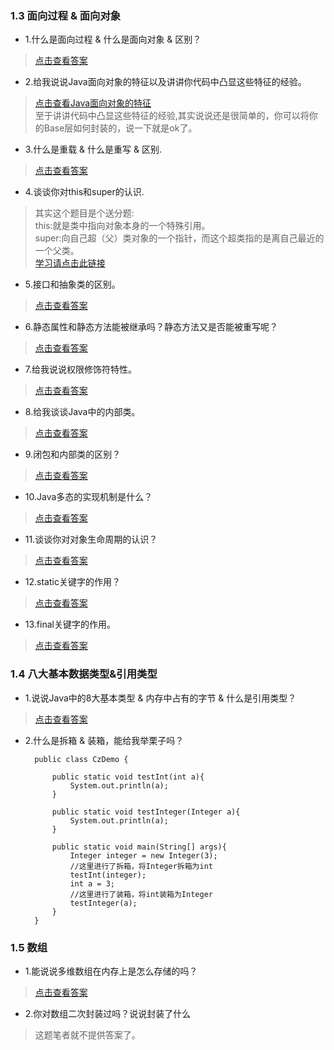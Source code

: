 ### 1.3 面向过程 & 面向对象

- 1.什么是面向过程 & 什么是面向对象 & 区别？

> [点击查看答案](https://blog.csdn.net/qq_33811662/article/details/80639390)

- 2.给我说说Java面向对象的特征以及讲讲你代码中凸显这些特征的经验。

> [点击查看Java面向对象的特征](https://www.cnblogs.com/guweiwei/p/6599289.html)  
> 至于讲讲代码中凸显这些特征的经验,其实说说还是很简单的，你可以将你的Base层如何封装的，说一下就是ok了。

- 3.什么是重载 & 什么是重写 & 区别.

>[点击查看答案](https://www.cnblogs.com/guweiwei/p/6288068.html)

- 4.谈谈你对this和super的认识.

> 其实这个题目是个送分题:  
> this:就是类中指向对象本身的一个特殊引用。    
> super:向自己超（父）类对象的一个指针，而这个超类指的是离自己最近的一个父类。  
> [学习请点击此链接](https://www.cnblogs.com/hasse/p/5023392.html)

- 5.接口和抽象类的区别。

> [点击查看答案](https://www.cnblogs.com/3020815dzq/p/8509137.html)

- 6.静态属性和静态方法能被继承吗？静态方法又是否能被重写呢？

> [点击查看答案](https://www.cnblogs.com/twoheads/p/10244017.html)

- 7.给我说说权限修饰符特性。

> [点击查看答案](https://www.cnblogs.com/chuijingjing/p/9461165.html)

- 8.给我谈谈Java中的内部类。

> [点击查看答案](https://www.cnblogs.com/dolphin0520/p/3811445.html)

- 9.闭包和内部类的区别？

> [点击查看答案](https://www.cnblogs.com/tiancai/p/7350464.html)

- 10.Java多态的实现机制是什么？

> [点击查看答案](https://www.cnblogs.com/crane-practice/p/3671074.html)

- 11.谈谈你对对象生命周期的认识？

> [点击查看答案](https://www.cnblogs.com/mengfanrong/p/4007456.html)

- 12.static关键字的作用？

> [点击查看答案](https://www.cnblogs.com/starhu/p/5150241.html)

- 13.final关键字的作用。

> [点击查看答案](https://www.cnblogs.com/xiaoxi/p/6392154.html)

### 1.4 八大基本数据类型&引用类型

- 1.说说Java中的8大基本类型 & 内存中占有的字节 & 什么是引用类型？

> [点击查看答案](https://blog.csdn.net/ClAndEllen/article/details/81543128)

- 2.什么是拆箱 & 装箱，能给我举栗子吗？

        public class CzDemo {

            public static void testInt(int a){
                System.out.println(a);
            }

            public static void testInteger(Integer a){
                System.out.println(a);
            }

            public static void main(String[] args){
                Integer integer = new Integer(3);
                //这里进行了拆箱，将Integer拆箱为int
                testInt(integer);
                int a = 3;
                //这里进行了装箱，将int装箱为Integer
                testInteger(a);
            }
        }


### 1.5 数组

- 1.能说说多维数组在内存上是怎么存储的吗？

>[点击查看答案](https://blog.csdn.net/ClAndEllen/article/details/81710931)

- 2.你对数组二次封装过吗？说说封装了什么

> 这题笔者就不提供答案了。